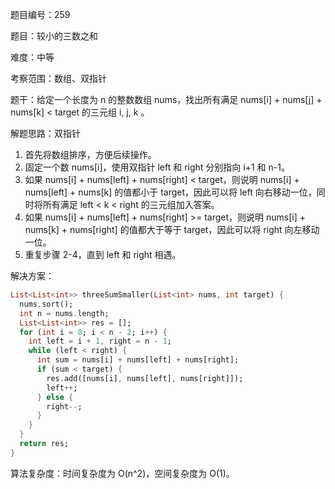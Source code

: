 题目编号：259

题目：较小的三数之和

难度：中等

考察范围：数组、双指针

题干：给定一个长度为 n 的整数数组 nums，找出所有满足 nums[i] + nums[j] + nums[k] < target 的三元组 i, j, k 。

解题思路：双指针

1. 首先将数组排序，方便后续操作。
2. 固定一个数 nums[i]，使用双指针 left 和 right 分别指向 i+1 和 n-1。
3. 如果 nums[i] + nums[left] + nums[right] < target，则说明 nums[i] + nums[left] + nums[k] 的值都小于 target，因此可以将 left 向右移动一位，同时将所有满足 left < k < right 的三元组加入答案。
4. 如果 nums[i] + nums[left] + nums[right] >= target，则说明 nums[i] + nums[k] + nums[right] 的值都大于等于 target，因此可以将 right 向左移动一位。
5. 重复步骤 2-4，直到 left 和 right 相遇。

解决方案：

```dart
List<List<int>> threeSumSmaller(List<int> nums, int target) {
  nums.sort();
  int n = nums.length;
  List<List<int>> res = [];
  for (int i = 0; i < n - 2; i++) {
    int left = i + 1, right = n - 1;
    while (left < right) {
      int sum = nums[i] + nums[left] + nums[right];
      if (sum < target) {
        res.add([nums[i], nums[left], nums[right]]);
        left++;
      } else {
        right--;
      }
    }
  }
  return res;
}
```

算法复杂度：时间复杂度为 O(n^2)，空间复杂度为 O(1)。